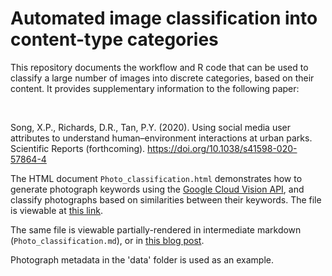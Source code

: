 # Automated image classification into content-type categories

This repository documents the workflow and R code that can be used to classify a large number of images into discrete categories, based on their content. It provides supplementary information to the following paper:  

&nbsp;

Song, X.P., Richards, D.R., Tan, P.Y. (2020). Using social media user attributes to understand human–environment interactions at urban parks. Scientific Reports (forthcoming). https://doi.org/10.1038/s41598-020-57864-4

The HTML document `Photo_classification.html` demonstrates how to generate photograph keywords using the [Google Cloud Vision API](https://cloud.google.com/vision/), and classify photographs based on similarities between their keywords. The file is viewable at [this link](http://htmlpreview.github.io/?https://github.com/xp-song/photo-classify/blob/master/Photo_classification.html). 

The same file is viewable partially-rendered in intermediate markdown (`Photo_classification.md`), or in [this blog post](https://xp-song.github.io/posts/photo-classify/2019-06-17-photo-classify/).


Photograph metadata in the 'data' folder is used as an example. 

